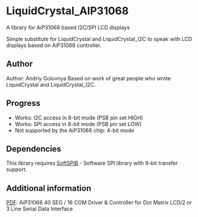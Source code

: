 # LiquidCrystal_AIP31068

A library for AiP31068 based I2C/SPI LCD displays

Simple substitute for LiquidCrystal and LiquidCrystal_I2C to speak with LCD displays based on AiP31068 controller.

## Author

Author: Andriy Golovnya
Based on work of great people who wrote LiquidCrystal and LiquidCrystal_I2C.

## Progress

 - Works: I2C access in 8-bit mode (PSB pin set HIGH)
 - Works: SPI access in 8-bit mode (PSB pin set LOW)
 - Not supported by the AiP31068 chip: 4-bit mode

## Dependencies

This library requires [SoftSPIB](https://github.com/red-scorp/SoftSPIB) - Software SPI library with 9-bit transfer support.

## Additional information

[PDF](http://www.newhavendisplay.com/appnotes/datasheets/LCDs/AiP31068.pdf): AiP31068 40 SEG / 16 COM Driver & Controller for Dot Matrix LCD/2 or 3 Line Serial Data Interface
